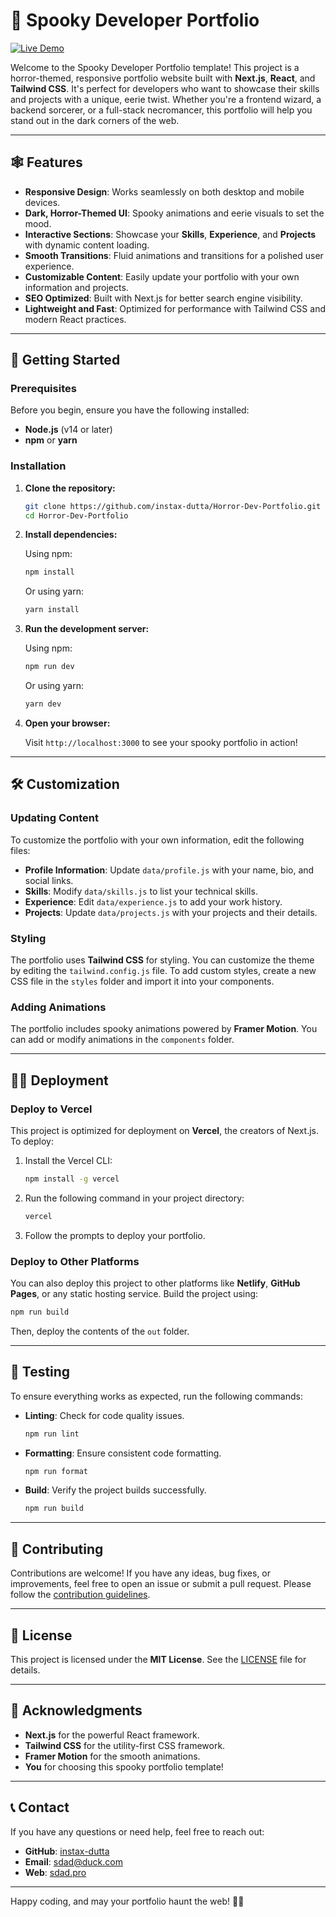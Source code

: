 # 🎃 Spooky Developer Portfolio

[![Live Demo](https://img.shields.io/badge/Live%20Demo-View%20Portfolio-brightgreen?style=for-the-badge)](https://https://horror-dev-portfolio.vercel.app)  

Welcome to the Spooky Developer Portfolio template! This project is a horror-themed, responsive portfolio website built with **Next.js**, **React**, and **Tailwind CSS**. It's perfect for developers who want to showcase their skills and projects with a unique, eerie twist. Whether you're a frontend wizard, a backend sorcerer, or a full-stack necromancer, this portfolio will help you stand out in the dark corners of the web.

---

## 🕸️ Features

- **Responsive Design**: Works seamlessly on both desktop and mobile devices.
- **Dark, Horror-Themed UI**: Spooky animations and eerie visuals to set the mood.
- **Interactive Sections**: Showcase your **Skills**, **Experience**, and **Projects** with dynamic content loading.
- **Smooth Transitions**: Fluid animations and transitions for a polished user experience.
- **Customizable Content**: Easily update your portfolio with your own information and projects.
- **SEO Optimized**: Built with Next.js for better search engine visibility.
- **Lightweight and Fast**: Optimized for performance with Tailwind CSS and modern React practices.

---

## 🚀 Getting Started

### Prerequisites

Before you begin, ensure you have the following installed:

- **Node.js** (v14 or later)
- **npm** or **yarn**

### Installation

1. **Clone the repository:**

   ```bash
   git clone https://github.com/instax-dutta/Horror-Dev-Portfolio.git
   cd Horror-Dev-Portfolio
   ```

2. **Install dependencies:**

   Using npm:

   ```bash
   npm install
   ```

   Or using yarn:

   ```bash
   yarn install
   ```

3. **Run the development server:**

   Using npm:

   ```bash
   npm run dev
   ```

   Or using yarn:

   ```bash
   yarn dev
   ```

4. **Open your browser:**

   Visit `http://localhost:3000` to see your spooky portfolio in action!

---

## 🛠️ Customization

### Updating Content

To customize the portfolio with your own information, edit the following files:

- **Profile Information**: Update `data/profile.js` with your name, bio, and social links.
- **Skills**: Modify `data/skills.js` to list your technical skills.
- **Experience**: Edit `data/experience.js` to add your work history.
- **Projects**: Update `data/projects.js` with your projects and their details.

### Styling

The portfolio uses **Tailwind CSS** for styling. You can customize the theme by editing the `tailwind.config.js` file. To add custom styles, create a new CSS file in the `styles` folder and import it into your components.

### Adding Animations

The portfolio includes spooky animations powered by **Framer Motion**. You can add or modify animations in the `components` folder.

---

## 🧙‍♂️ Deployment

### Deploy to Vercel

This project is optimized for deployment on **Vercel**, the creators of Next.js. To deploy:

1. Install the Vercel CLI:

   ```bash
   npm install -g vercel
   ```

2. Run the following command in your project directory:

   ```bash
   vercel
   ```

3. Follow the prompts to deploy your portfolio.

### Deploy to Other Platforms

You can also deploy this project to other platforms like **Netlify**, **GitHub Pages**, or any static hosting service. Build the project using:

```bash
npm run build
```

Then, deploy the contents of the `out` folder.

---

## 🧪 Testing

To ensure everything works as expected, run the following commands:

- **Linting**: Check for code quality issues.

  ```bash
  npm run lint
  ```

- **Formatting**: Ensure consistent code formatting.

  ```bash
  npm run format
  ```

- **Build**: Verify the project builds successfully.

  ```bash
  npm run build
  ```

---

## 🤝 Contributing

Contributions are welcome! If you have any ideas, bug fixes, or improvements, feel free to open an issue or submit a pull request. Please follow the [contribution guidelines](CONTRIBUTING.md).

---

## 📜 License

This project is licensed under the **MIT License**. See the [LICENSE](LICENSE) file for details.

---

## 👻 Acknowledgments

- **Next.js** for the powerful React framework.
- **Tailwind CSS** for the utility-first CSS framework.
- **Framer Motion** for the smooth animations.
- **You** for choosing this spooky portfolio template!

---

## 📞 Contact

If you have any questions or need help, feel free to reach out:

- **GitHub**: [instax-dutta](https://github.com/instax-dutta)
- **Email**: [sdad@duck.com](mailto:sdad@duck.com)
- **Web**: [sdad.pro](https://sdad.pro)

---

Happy coding, and may your portfolio haunt the web! 🎃👻  
